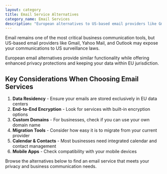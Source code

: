```yaml
---
layout: category
title: Email Service Alternatives
category_name: Email Services
description: "European alternatives to US-based email providers like Gmail, Yahoo Mail, and Outlook. These services offer secure and private email communication while keeping your data in the EU."
---
```


Email remains one of the most critical business communication tools, but US-based email providers like Gmail, Yahoo Mail, and Outlook may expose your communications to US surveillance laws.

European email alternatives provide similar functionality while offering enhanced privacy protections and keeping your data within EU jurisdiction.

## Key Considerations When Choosing Email Services

1. **Data Residency** - Ensure your emails are stored exclusively in EU data centers
2. **End-to-End Encryption** - Look for services with built-in encryption options
3. **Custom Domains** - For businesses, check if you can use your own domain name
4. **Migration Tools** - Consider how easy it is to migrate from your current provider
5. **Calendar & Contacts** - Most businesses need integrated calendar and contact management
6. **Mobile Apps** - Check compatibility with your mobile devices

Browse the alternatives below to find an email service that meets your privacy and business communication needs.